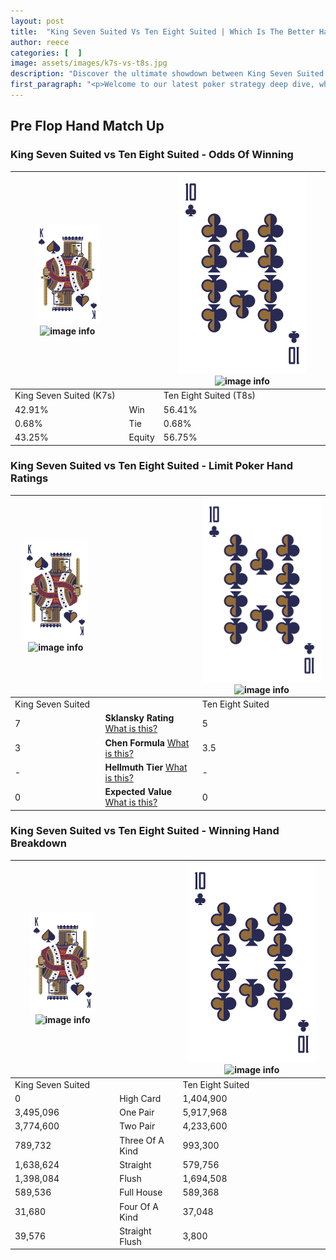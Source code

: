 ```yaml
---
layout: post
title:  "King Seven Suited Vs Ten Eight Suited | Which Is The Better Hand In Poker? A Complete Guide"
author: reece
categories: [  ]
image: assets/images/k7s-vs-t8s.jpg
description: "Discover the ultimate showdown between King Seven Suited and Ten Eight Suited in poker! Uncover the odds, strategies, and scenarios where one hand triumphs over the other. Get ready to up your poker game with this thrilling analysis."
first_paragraph: "<p>Welcome to our latest poker strategy deep dive, where we're pitting two distinct hands against each other in a high-stakes showdown: King Seven Suited vs Ten Eight Suited.</p><p>In the dynamic world of poker, every decision counts, and knowing which hand holds the upper hand is key to your success at the table.</p><p>In this article, we'll dissect these two hands, explore the scenarios where one dominates the other, and equip you with the knowledge to make strategic choices that can tip the odds in your favor.</p><p>Get ready to unravel the intriguing dynamics of these poker hands and elevate your game to new heights.</p>"
---
```




[comment]: # (sp0)

## Pre Flop Hand Match Up

<div class="table hand-ratings" markdown="1"> 



### King Seven Suited vs Ten Eight Suited - Odds Of Winning


    
| ![image info](assets/images/hand1/K.png) ![image info](assets/images/hand1/7s.png) |  | ![image info](assets/images/hand2/T.png) ![image info](assets/images/hand2/8s.png) |
| -------- | -------- | -------- |
| King Seven Suited (K7s) |  | Ten Eight Suited (T8s) |
| 42.91% | Win | 56.41% |
| 0.68% | Tie | 0.68% |
| 43.25% | Equity | 56.75% |




[comment]: # (sp1)



### King Seven Suited vs Ten Eight Suited - Limit Poker Hand Ratings


    
| ![image info](assets/images/hand1/K.png) ![image info](assets/images/hand1/7s.png) |  | ![image info](assets/images/hand2/T.png) ![image info](assets/images/hand2/8s.png) |
| -------- | -------- | -------- |
| King Seven Suited |  | Ten Eight Suited |
| 7 | **Sklansky Rating** [What is this?](/sklansky-rating-explained) | 5 |
| 3 | **Chen Formula** [What is this?](/chen-formula-explained) | 3.5 |
| - | **Hellmuth Tier** [What is this?](/Hellmuth-tier-explained) | - |
| 0 | **Expected Value** [What is this?](/expected-value-explained) | 0 |




[comment]: # (sp2)



### King Seven Suited vs Ten Eight Suited - Winning Hand Breakdown


    
| ![image info](assets/images/hand1/K.png) ![image info](assets/images/hand1/7s.png) |  | ![image info](assets/images/hand2/T.png) ![image info](assets/images/hand2/8s.png) |
| -------- | -------- | -------- |
| King Seven Suited |  | Ten Eight Suited |
| 0 | High Card | 1,404,900 |
| 3,495,096 | One Pair | 5,917,968 |
| 3,774,600 | Two Pair | 4,233,600 |
| 789,732 | Three Of A Kind | 993,300 |
| 1,638,624 | Straight | 579,756 |
| 1,398,084 | Flush | 1,694,508 |
| 589,536 | Full House | 589,368 |
| 31,680 | Four Of A Kind | 37,048 |
| 39,576 | Straight Flush | 3,800 |




[comment]: # (sp3)



</div>

[comment]: # (sp4)



[comment]: # (sp5)

